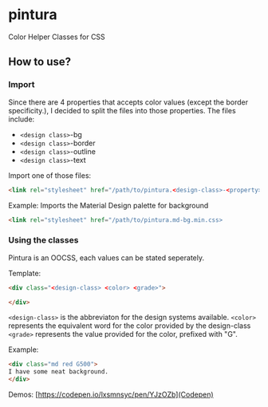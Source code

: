 # pintura
Color Helper Classes for CSS
## How to use?
### Import
Since there are 4 properties that accepts color values (except the border specificity.), I decided to split the files into those properties.
The files include:
* ```<design class>```-bg
* ```<design class>```-border 
* ```<design class>```-outline
* ```<design class>```-text

Import one of those files:
```html
<link rel="stylesheet" href="/path/to/pintura.<design-class>-<property>.min.css>
```
Example:
Imports the Material Design palette for background
```html
<link rel="stylesheet" href="/path/to/pintura.md-bg.min.css>
```

### Using the classes
Pintura is an OOCSS, each values can be stated seperately.

Template:
```html
<div class="<design-class> <color> <grade>">

</div>
```
```<design-class>``` is the abbreviaton for the design systems available. 
```<color>``` represents the equivalent word for the color provided by the design-class
```<grade>``` represents the value provided for the color, prefixed with "G". 

Example:
```html
<div class="md red G500">
I have some neat background.
</div>
```

Demos:
[https://codepen.io/lxsmnsyc/pen/YJzOZb](Codepen)